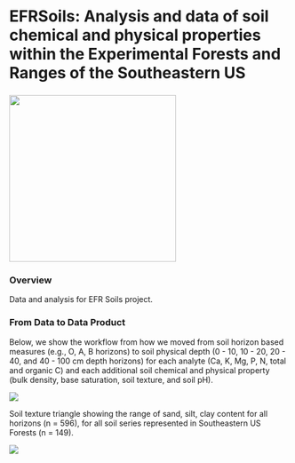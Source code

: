 # EFRSoils:  Analysis and data of soil chemical and physical properties within the Experimental Forests and Ranges of the Southeastern US

### 
<img src="https://i.imgur.com/OsTddzt.png" height="300">



### Overview

Data and analysis for EFR Soils project.

### From Data to Data Product
Below, we show the workflow from how we moved from soil horizon based measures (e.g., O, A, B horizons) to soil physical depth (0 - 10, 10 - 20, 20 - 40, and 40 - 100 cm depth horizons) for each analyte (Ca, K, Mg, P, N, total and organic C) and each additional soil chemical and physical property (bulk density, base saturation, soil texture, and soil pH).

<img src="https://imgur.com/a/f3Oeq7Z.png">

Soil texture triangle showing the range of sand, silt, clay content for all horizons (n = 596), for all soil series represented in Southeastern US Forests (n = 149). 

<img src="https://i.imgur.com/oWv2bYO.png">